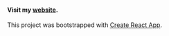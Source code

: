 #### Visit my [website](https://meetakshisetya.vercel.app). 

This project was bootstrapped with [Create React App](https://github.com/facebook/create-react-app).
